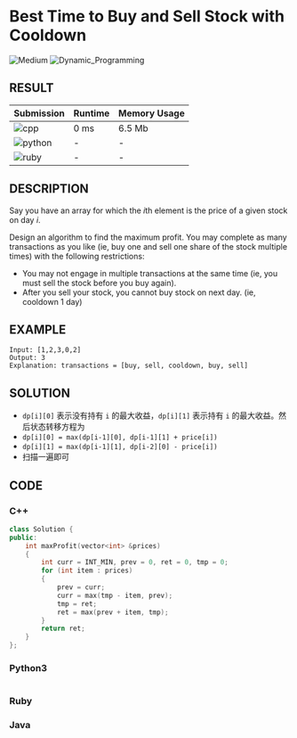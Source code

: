 # Best Time to Buy and Sell Stock with Cooldown

![Medium](https://img.shields.io/badge/-Medium-f0ad4e.svg) ![Dynamic_Programming](https://img.shields.io/badge/动态规划-Dynamic_Programming-007ec6.svg)

## RESULT

| Submission                                                        | Runtime | Memory Usage |
| ----------------------------------------------------------------- | ------- | ------------ |
| ![cpp](https://img.shields.io/badge/leetcode309-cpp-f34b7d.svg)   | 0 ms    | 6.5 Mb       |
| ![python](https://img.shields.io/badge/leetcode309-py-3572A5.svg) | -       | -            |
| ![ruby](https://img.shields.io/badge/leetcode309-rb-701516.svg)   | -       | -            |

## DESCRIPTION

Say you have an array for which the *i*th element is the price of a given stock on day *i*.

Design an algorithm to find the maximum profit. You may complete as many transactions as you like (ie, buy one and sell one share of the stock multiple times) with the following restrictions:

* You may not engage in multiple transactions at the same time (ie, you must sell the stock before you buy again).
* After you sell your stock, you cannot buy stock on next day. (ie, cooldown 1 day)

## EXAMPLE

```plain
Input: [1,2,3,0,2]
Output: 3 
Explanation: transactions = [buy, sell, cooldown, buy, sell]
```

## SOLUTION

* `dp[i][0]` 表示没有持有 `i` 的最大收益，`dp[i][1]` 表示持有 `i` 的最大收益。然后状态转移方程为
* `dp[i][0] = max(dp[i-1][0], dp[i-1][1] + price[i])`
* `dp[i][1] = max(dp[i-1][1], dp[i-2][0] - price[i])`
* 扫描一遍即可

## CODE

### C++

```cpp
class Solution {
public:
    int maxProfit(vector<int> &prices)
    {
        int curr = INT_MIN, prev = 0, ret = 0, tmp = 0;
        for (int item : prices)
        {
            prev = curr;
            curr = max(tmp - item, prev);
            tmp = ret;
            ret = max(prev + item, tmp);
        }
        return ret;
    }
};
```

### Python3

```python
```

### Ruby

### Java
